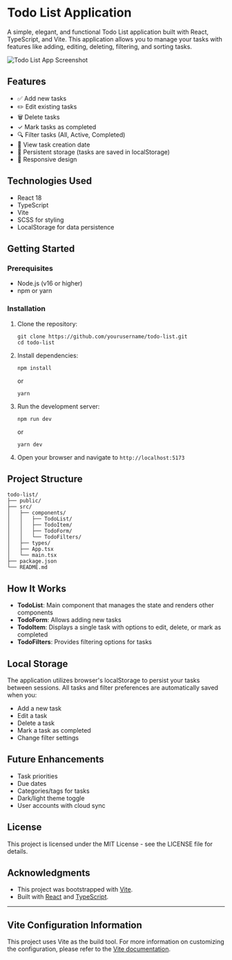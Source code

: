 # Todo List Application

A simple, elegant, and functional Todo List application built with React, TypeScript, and Vite. This application allows you to manage your tasks with features like adding, editing, deleting, filtering, and sorting tasks.

![Todo List App Screenshot](https://via.placeholder.com/800x400?text=Todo+List+App)

## Features

- ✅ Add new tasks
- ✏️ Edit existing tasks
- 🗑️ Delete tasks
- ✓ Mark tasks as completed
- 🔍 Filter tasks (All, Active, Completed)
- 📅 View task creation date
- 💾 Persistent storage (tasks are saved in localStorage)
- 📱 Responsive design

## Technologies Used

- React 18
- TypeScript
- Vite
- SCSS for styling
- LocalStorage for data persistence

## Getting Started

### Prerequisites

- Node.js (v16 or higher)
- npm or yarn

### Installation

1. Clone the repository:
   ```
   git clone https://github.com/yourusername/todo-list.git
   cd todo-list
   ```

2. Install dependencies:
   ```
   npm install
   ```
   or
   ```
   yarn
   ```

3. Run the development server:
   ```
   npm run dev
   ```
   or
   ```
   yarn dev
   ```

4. Open your browser and navigate to `http://localhost:5173`

## Project Structure

```
todo-list/
├── public/
├── src/
│   ├── components/
│   │   ├── TodoList/
│   │   ├── TodoItem/
│   │   ├── TodoForm/
│   │   └── TodoFilters/
│   ├── types/
│   ├── App.tsx
│   └── main.tsx
├── package.json
└── README.md
```

## How It Works

- **TodoList**: Main component that manages the state and renders other components
- **TodoForm**: Allows adding new tasks
- **TodoItem**: Displays a single task with options to edit, delete, or mark as completed
- **TodoFilters**: Provides filtering options for tasks

## Local Storage

The application utilizes browser's localStorage to persist your tasks between sessions. All tasks and filter preferences are automatically saved when you:

- Add a new task
- Edit a task
- Delete a task
- Mark a task as completed
- Change filter settings

## Future Enhancements

- Task priorities
- Due dates
- Categories/tags for tasks
- Dark/light theme toggle
- User accounts with cloud sync

## License

This project is licensed under the MIT License - see the LICENSE file for details.

## Acknowledgments

- This project was bootstrapped with [Vite](https://vitejs.dev/).
- Built with [React](https://reactjs.org/) and [TypeScript](https://www.typescriptlang.org/).

---

## Vite Configuration Information

This project uses Vite as the build tool. For more information on customizing the configuration, please refer to the [Vite documentation](https://vitejs.dev/config/).
